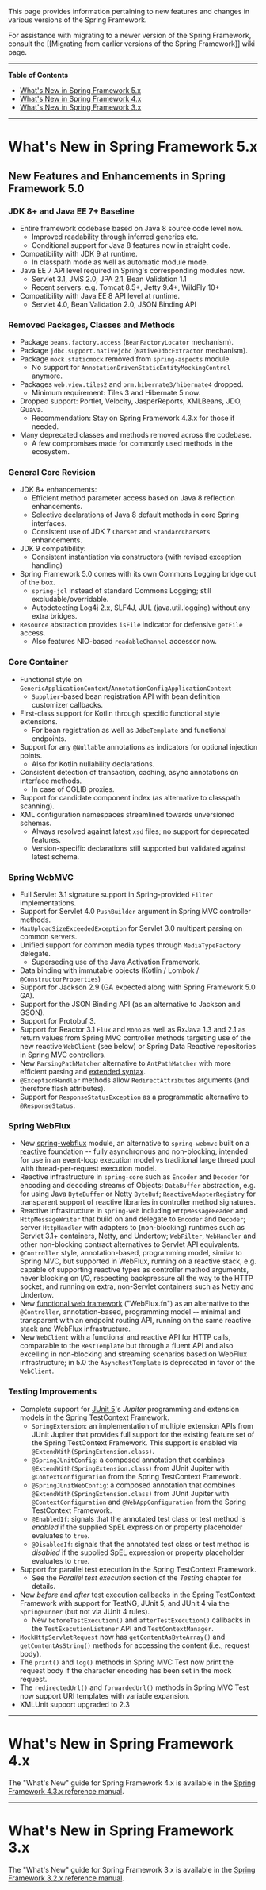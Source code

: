 This page provides information pertaining to new features and changes in various versions
of the Spring Framework.

For assistance with migrating to a newer version of the Spring Framework, consult the
[[Migrating from earlier versions of the Spring Framework]] wiki page.

----
**Table of Contents**

- [What's New in Spring Framework 5.x](#whats-new-in-spring-framework-5x)
- [What's New in Spring Framework 4.x](#whats-new-in-spring-framework-4x)
- [What's New in Spring Framework 3.x](#whats-new-in-spring-framework-3x)

----
# What's New in Spring Framework 5.x

## New Features and Enhancements in Spring Framework 5.0

### JDK 8+ and Java EE 7+ Baseline

* Entire framework codebase based on Java 8 source code level now.
  * Improved readability through inferred generics etc.
  * Conditional support for Java 8 features now in straight code.
* Compatibility with JDK 9 at runtime.
  * In classpath mode as well as automatic module mode.
* Java EE 7 API level required in Spring's corresponding modules now.
  * Servlet 3.1, JMS 2.0, JPA 2.1, Bean Validation 1.1
  * Recent servers: e.g. Tomcat 8.5+, Jetty 9.4+, WildFly 10+
* Compatibility with Java EE 8 API level at runtime.
  * Servlet 4.0, Bean Validation 2.0, JSON Binding API

### Removed Packages, Classes and Methods

* Package `beans.factory.access` (`BeanFactoryLocator` mechanism).
* Package `jdbc.support.nativejdbc` (`NativeJdbcExtractor` mechanism).
* Package `mock.staticmock` removed from `spring-aspects` module.
  * No support for `AnnotationDrivenStaticEntityMockingControl` anymore.
* Packages `web.view.tiles2` and `orm.hibernate3/hibernate4` dropped.
  * Minimum requirement: Tiles 3 and Hibernate 5 now.
* Dropped support: Portlet, Velocity, JasperReports, XMLBeans, JDO, Guava.
  * Recommendation: Stay on Spring Framework 4.3.x for those if needed.
* Many deprecated classes and methods removed across the codebase.
  * A few compromises made for commonly used methods in the ecosystem.

### General Core Revision

* JDK 8+ enhancements:
  * Efficient method parameter access based on Java 8 reflection enhancements.
  * Selective declarations of Java 8 default methods in core Spring interfaces.
  * Consistent use of JDK 7 `Charset` and `StandardCharsets` enhancements.
* JDK 9 compatibility:
  * Consistent instantiation via constructors (with revised exception handling)
* Spring Framework 5.0 comes with its own Commons Logging bridge out of the box.
  * `spring-jcl` instead of standard Commons Logging; still excludable/overridable.
  * Autodetecting Log4j 2.x, SLF4J, JUL (java.util.logging) without any extra bridges.
* `Resource` abstraction provides `isFile` indicator for defensive `getFile` access.
  * Also features NIO-based `readableChannel` accessor now.

### Core Container

* Functional style on `GenericApplicationContext`/`AnnotationConfigApplicationContext`
  * `Supplier`-based bean registration API with bean definition customizer callbacks.
* First-class support for Kotlin through specific functional style extensions.
  * For bean registration as well as `JdbcTemplate` and functional endpoints.
* Support for any `@Nullable` annotations as indicators for optional injection points.
  * Also for Kotlin nullability declarations.
* Consistent detection of transaction, caching, async annotations on interface methods.
  * In case of CGLIB proxies.
* Support for candidate component index (as alternative to classpath scanning).
* XML configuration namespaces streamlined towards unversioned schemas.
  * Always resolved against latest `xsd` files; no support for deprecated features.
  * Version-specific declarations still supported but validated against latest schema.

### Spring WebMVC

* Full Servlet 3.1 signature support in Spring-provided `Filter` implementations.
* Support for Servlet 4.0 `PushBuilder` argument in Spring MVC controller methods.
* `MaxUploadSizeExceededException` for Servlet 3.0 multipart parsing on common servers.
* Unified support for common media types through `MediaTypeFactory` delegate.
  * Superseding use of the Java Activation Framework.
* Data binding with immutable objects (Kotlin / Lombok / `@ConstructorProperties`)
* Support for Jackson 2.9 (GA expected along with Spring Framework 5.0 GA).
* Support for the JSON Binding API (as an alternative to Jackson and GSON).
* Support for Protobuf 3.
* Support for Reactor 3.1 `Flux` and `Mono` as well as RxJava 1.3 and 2.1 as return values from Spring MVC controller methods targeting use of the new reactive `WebClient` (see below) or Spring Data Reactive repositories in Spring MVC controllers.
* New `ParsingPathMatcher` alternative to `AntPathMatcher` with more efficient parsing and [extended syntax](http://docs.spring.io/spring/docs/5.0.0.BUILD-SNAPSHOT/javadoc-api/org/springframework/web/util/patterns/PathPattern.html).
* `@ExceptionHandler` methods allow `RedirectAttributes` arguments (and therefore flash attributes).
* Support for `ResponseStatusException` as a programmatic alternative to `@ResponseStatus`.


### Spring WebFlux

* New [spring-webflux](http://docs.spring.io/spring/docs/5.0.0.BUILD-SNAPSHOT/spring-framework-reference/htmlsingle/#web-reactive) module, an alternative to `spring-webmvc` built on a [reactive](https://github.com/reactive-streams/reactive-streams-jvm) foundation -- fully asynchronous and non-blocking, intended for use in an event-loop execution model vs traditional large thread pool with thread-per-request execution model.
* Reactive infrastructure in `spring-core` such as `Encoder` and `Decoder` for encoding and decoding streams of Objects; `DataBuffer` abstraction, e.g. for using Java `ByteBuffer` or Netty `ByteBuf`; `ReactiveAdapterRegistry` for transparent support of reactive libraries in controller method signatures.
* Reactive infrastructure in `spring-web` including `HttpMessageReader` and `HttpMessageWriter` that build on and delegate to `Encoder` and `Decoder`; server `HttpHandler` with adapters to (non-blocking) runtimes such as Servlet 3.1+ containers, Netty, and Undertow; `WebFilter`, `WebHandler` and other non-blocking contract alternatives to Servlet API equivalents.
* `@Controller` style, annotation-based, programming model, similar to Spring MVC, but supported in WebFlux, running on a reactive stack, e.g. capable of supporting reactive types as controller method arguments, never blocking on I/O, respecting backpressure all the way to the HTTP socket, and running on extra, non-Servlet containers such as Netty and Undertow.
* New [functional web framework](https://github.com/spring-projects/spring-framework/blob/master/src/docs/asciidoc/web/web-flux-functional.adoc) ("WebFlux.fn") as an alternative to the `@Controller`, annotation-based, programming model -- minimal and transparent with an endpoint routing API, running on the same reactive stack and WebFlux infrastructure.
* New `WebClient` with a functional and reactive API for HTTP calls, comparable to the `RestTemplate` but through a fluent API and also excelling in non-blocking and streaming scenarios based on WebFlux infrastructure; in 5.0 the `AsyncRestTemplate` is deprecated in favor of the `WebClient`.

### Testing Improvements

* Complete support for [JUnit 5](http://junit.org/junit5/)'s _Jupiter_ programming and 
  extension models in the Spring TestContext Framework.
  * `SpringExtension`: an implementation of multiple extension APIs from JUnit Jupiter 
    that provides full support for the existing feature set of the Spring TestContext 
    Framework. This support is enabled via `@ExtendWith(SpringExtension.class)`.
  * `@SpringJUnitConfig`: a composed annotation that combines 
    `@ExtendWith(SpringExtension.class)` from JUnit Jupiter with `@ContextConfiguration` 
    from the Spring TestContext Framework.
  * `@SpringJUnitWebConfig`: a composed annotation that combines 
    `@ExtendWith(SpringExtension.class)` from JUnit Jupiter with `@ContextConfiguration` 
    and `@WebAppConfiguration` from the Spring TestContext Framework.
  * `@EnabledIf`: signals that the annotated test class or test method is _enabled_ if
    the supplied SpEL expression or property placeholder evaluates to `true`.
  * `@DisabledIf`: signals that the annotated test class or test method is _disabled_ if
    the supplied SpEL expression or property placeholder evaluates to `true`.
* Support for parallel test execution in the Spring TestContext Framework.
  * See the _Parallel test execution_ section of the _Testing_ chapter for details.
* New _before_ and _after_ test execution callbacks in the Spring TestContext Framework
  with support for TestNG, JUnit 5, and JUnit 4 via the `SpringRunner` (but not via JUnit
  4 rules).
  * New `beforeTestExecution()` and `afterTestExecution()` callbacks in the
    `TestExecutionListener` API and `TestContextManager`.
* `MockHttpServletRequest` now has `getContentAsByteArray()` and `getContentAsString()`
  methods for accessing the content (i.e., request body).
* The `print()` and `log()` methods in Spring MVC Test now print the request body
  if the character encoding has been set in the mock request.
* The `redirectedUrl()` and `forwardedUrl()` methods in Spring MVC Test now support
  URI templates with variable expansion.
* XMLUnit support upgraded to 2.3

----
# What's New in Spring Framework 4.x
The "What's New" guide for Spring Framework 4.x is available in the
[Spring Framework 4.3.x reference manual](http://docs.spring.io/spring/docs/4.3.x/spring-framework-reference/htmlsingle/#spring-whats-new).

----
# What's New in Spring Framework 3.x
The "What's New" guide for Spring Framework 3.x is available in the
[Spring Framework 3.2.x reference manual](http://docs.spring.io/spring/docs/3.2.x/spring-framework-reference/htmlsingle/#spring-whats-new).
